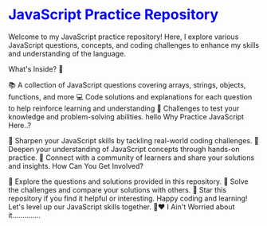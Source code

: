 <h1 style="color: blue;">JavaScript Practice Repository</h1>
Welcome to my JavaScript practice repository! Here, I explore various JavaScript questions, concepts, and coding challenges to enhance my skills and understanding of the language.

What's Inside? 🙂

📚 A collection of JavaScript questions covering arrays, strings, objects, functions, and more
💻 Code solutions and explanations for each question to help reinforce learning and understanding
🌟 Challenges to test your knowledge and problem-solving abilities.
hello
Why Practice JavaScript Here..?

🚀 Sharpen your JavaScript skills by tackling real-world coding challenges.
🧠 Deepen your understanding of JavaScript concepts through hands-on practice.
🤝 Connect with a community of learners and share your solutions and insights.
How Can You Get Involved?

📝 Explore the questions and solutions provided in this repository.
🧩 Solve the challenges and compare your solutions with others.
🌟 Star this repository if you find it helpful or interesting.
Happy coding and learning! Let's level up our JavaScript skills together. 🚀❤️
I Ain't Worried about it..............
